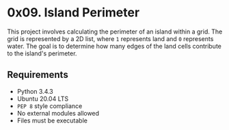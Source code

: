 # 0x09. Island Perimeter

This project involves calculating the perimeter of an island within a grid. The grid is represented by a 2D list, where `1` represents land and `0` represents water. The goal is to determine how many edges of the land cells contribute to the island's perimeter.

## Requirements

- Python 3.4.3
- Ubuntu 20.04 LTS
- `PEP 8` style compliance
- No external modules allowed
- Files must be executable
